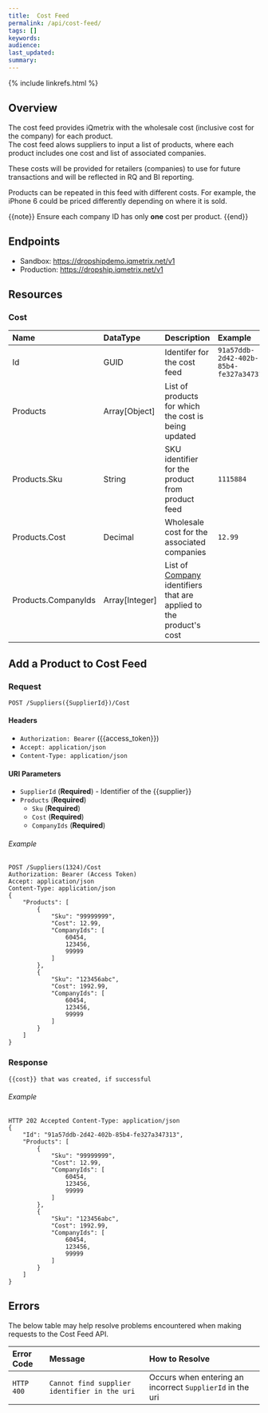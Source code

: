 ```yaml
---
title:  Cost Feed
permalink: /api/cost-feed/
tags: []
keywords: 
audience: 
last_updated: 
summary: 
---
```


{% include linkrefs.html %}

## Overview

The cost feed provides iQmetrix with the wholesale cost (inclusive cost for the company) for each product.  
The cost feed alows suppliers to input a list of products, where each product includes one cost and list of associated companies.

These costs will be provided for retailers (companies) to use for future transactions and will be reflected in RQ and BI reporting. 

Products can be repeated in this feed with different costs. For example, the iPhone 6 could be priced differently depending on where it is sold. 

{{note}} 
Ensure each company ID has only <strong>one</strong> cost per product.
{{end}}

## Endpoints

* Sandbox: https://dropshipdemo.iqmetrix.net/v1
* Production: https://dropship.iqmetrix.net/v1

## Resources

### Cost

| Name | DataType | Description | Example |
|:-----|:---------|:------------|:--------|
| Id | GUID | Identifer for the cost feed | `91a57ddb-2d42-402b-85b4-fe327a347313` |
| Products | Array[Object] | List of products for which the cost is being updated |  |
| Products.Sku | String | SKU identifier for the product from product feed | `1115884` |
| Products.Cost | Decimal | Wholesale cost for the associated companies | `12.99` |
| Products.CompanyIds | Array[Integer] | List of [Company](/api/company-tree#company) identifiers that are applied to the product's cost |  |

## Add a Product to Cost Feed

### Request

    POST /Suppliers({SupplierId})/Cost
    
#### Headers

* `Authorization: Bearer` ({{access_token}})
* `Accept: application/json`
* `Content-Type: application/json`

#### URI Parameters

* `SupplierId` (**Required**) - Identifier of the {{supplier}}
* `Products` (**Required**)
    * `Sku` (**Required**)
    * `Cost` (**Required**)
    * `CompanyIds` (**Required**)

###### Example

    POST /Suppliers(1324)/Cost
    Authorization: Bearer (Access Token)
    Accept: application/json
    Content-Type: application/json
    {
        "Products": [
            {
                "Sku": "99999999",
                "Cost": 12.99,
                "CompanyIds": [
                    60454,
                    123456,
                    99999
                ]    
            },
            {
                "Sku": "123456abc",
                "Cost": 1992.99,
                "CompanyIds": [
                    60454,
                    123456,
                    99999
                ]    
            }
        ]
    }

### Response

    {{cost}} that was created, if successful

###### Example

    HTTP 202 Accepted Content-Type: application/json
    {
        "Id": "91a57ddb-2d42-402b-85b4-fe327a347313",
        "Products": [
            {
                "Sku": "99999999",
                "Cost": 12.99,
                "CompanyIds": [
                    60454,
                    123456,
                    99999
                ]
            },
            {
                "Sku": "123456abc",
                "Cost": 1992.99,
                "CompanyIds": [
                    60454,
                    123456,
                    99999
                ]
            }
        ]
    }    

## Errors

The below table may help resolve problems encountered when making requests to the Cost Feed API.

| Error Code | Message | How to Resolve |
|:-----------|:--------|:---------------|
| `HTTP 400` | `Cannot find supplier identifier in the uri` | Occurs when entering an incorrect `SupplierId` in the uri |